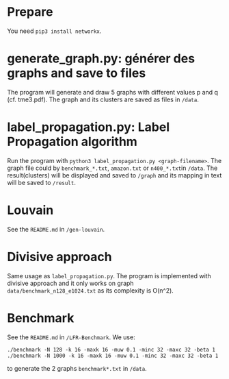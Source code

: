 # Prepare
You need `pip3 install networkx`.

# generate_graph.py: générer des graphs and save to files
The program will generate and draw 5 graphs with different values p and q (cf. tme3.pdf). The graph and its clusters are saved as files in `/data`.

# label_propagation.py: Label Propagation algorithm
Run the program with `python3 label_propagation.py <graph-filename>`. The graph file could by `benchmark_*.txt`, `amazon.txt` or `n400_*.txt`in `/data`. The result(clusters) will be displayed and saved to `/graph` and its mapping in text will be saved to `/result`.

# Louvain
See the `README.md` in `/gen-louvain`.

# Divisive approach
Same usage as `label_propagation.py`. The program is implemented with divisive approach and it only works on graph `data/benchmark_n128_e1024.txt` as its complexity is O(n^2).

# Benchmark
See the `README.md` in `/LFR-Benchmark`. We use:
```
./benchmark -N 128 -k 16 -maxk 16 -muw 0.1 -minc 32 -maxc 32 -beta 1
./benchmark -N 1000 -k 16 -maxk 16 -muw 0.1 -minc 32 -maxc 32 -beta 1
```
to generate the 2 graphs `benchmark*.txt` in `/data`.
